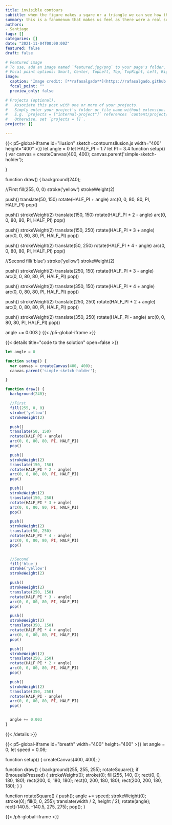 ```yaml
---
title: invisible contours
subtitle: when the figure makes a sqare or a triangle we can see how they are being developed
summary: this is a fanomenum that makes us feel as there were a real sqare or triangle but actually there is just a 
authors:
- Santiago
tags: []
categories: []
date: "2021-11-04T00:00:00Z"
featured: false
draft: false

# Featured image
# To use, add an image named `featured.jpg/png` to your page's folder.
# Focal point options: Smart, Center, TopLeft, Top, TopRight, Left, Right, BottomLeft, Bottom, BottomRight
image:
  caption: 'Image credit: [**rafasalgado**](https://rafasalgado.github.io/personal/projects/ilusionoptica/ilusion.html)'
  focal_point: ""
  preview_only: false

# Projects (optional).
#   Associate this post with one or more of your projects.
#   Simply enter your project's folder or file name without extension.
#   E.g. `projects = ["internal-project"]` references `content/project/deep-learning/index.md`.
#   Otherwise, set `projects = []`.
projects: []

---
```


{{< p5-global-iframe id="ilusion" sketch=contournsIlusion.js width="400" height="400" >}}
let angle = 0
let HALF_PI = 1.7
let PI = 3.4
function setup() {
var canvas = createCanvas(400, 400);
canvas.parent('simple-sketch-holder');

}

function draw() {
background(240);

//First
fill(255, 0, 0)
stroke('yellow')
strokeWeight(2)

push()
translate(50, 150)
rotate(HALF_PI + angle)
arc(0, 0, 80, 80, PI, HALF_PI)
pop()

push()
strokeWeight(2)
translate(150, 150)
rotate(HALF_PI * 2 - angle)
arc(0, 0, 80, 80, PI, HALF_PI)
pop()

push()
strokeWeight(2)
translate(150, 250)
rotate(HALF_PI * 3 + angle)
arc(0, 0, 80, 80, PI, HALF_PI)
pop()

push()
strokeWeight(2)
translate(50, 250)
rotate(HALF_PI * 4 - angle)
arc(0, 0, 80, 80, PI, HALF_PI)
pop()


//Second
fill('blue')
stroke('yellow')
strokeWeight(2)

push()
strokeWeight(2)
translate(250, 150)
rotate(HALF_PI * 3 - angle)
arc(0, 0, 80, 80, PI, HALF_PI)
pop()

push()
strokeWeight(2)
translate(350, 150)
rotate(HALF_PI * 4 + angle)
arc(0, 0, 80, 80, PI, HALF_PI)
pop()

push()
strokeWeight(2)
translate(250, 250)
rotate(HALF_PI * 2 + angle)
arc(0, 0, 80, 80, PI, HALF_PI)
pop()

push()
strokeWeight(2)
translate(350, 250)
rotate(HALF_PI - angle)
arc(0, 0, 80, 80, PI, HALF_PI)
pop()


angle += 0.003
}
{{< /p5-global-iframe >}}

{{< details title="code to the solution" open=false >}}
```js
let angle = 0

function setup() {
  var canvas = createCanvas(400, 400);
  canvas.parent('simple-sketch-holder');

}

function draw() {
  background(240);

  //First
  fill(255, 0, 0)
  stroke('yellow')
  strokeWeight(2)

  push()
  translate(50, 150)
  rotate(HALF_PI + angle)
  arc(0, 0, 80, 80, PI, HALF_PI)
  pop()

  push()
  strokeWeight(2)
  translate(150, 150)
  rotate(HALF_PI * 2 - angle)
  arc(0, 0, 80, 80, PI, HALF_PI)
  pop()

  push()
  strokeWeight(2)
  translate(150, 250)
  rotate(HALF_PI * 3 + angle)
  arc(0, 0, 80, 80, PI, HALF_PI)
  pop()

  push()
  strokeWeight(2)
  translate(50, 250)
  rotate(HALF_PI * 4 - angle)
  arc(0, 0, 80, 80, PI, HALF_PI)
  pop()


  //Second
  fill('blue')
  stroke('yellow')
  strokeWeight(2)

  push()
  strokeWeight(2)
  translate(250, 150)
  rotate(HALF_PI * 3 - angle)
  arc(0, 0, 80, 80, PI, HALF_PI)
  pop()

  push()
  strokeWeight(2)
  translate(350, 150)
  rotate(HALF_PI * 4 + angle)
  arc(0, 0, 80, 80, PI, HALF_PI)
  pop()

  push()
  strokeWeight(2)
  translate(250, 250)
  rotate(HALF_PI * 2 + angle)
  arc(0, 0, 80, 80, PI, HALF_PI)
  pop()

  push()
  strokeWeight(2)
  translate(350, 250)
  rotate(HALF_PI - angle)
  arc(0, 0, 80, 80, PI, HALF_PI)
  pop()


  angle += 0.003
}

```
{{< /details >}}



{{< p5-global-iframe id="breath" width="400" height="400" >}}
let angle = 0;
let speed = 0.06;

function setup() {
createCanvas(400, 400);
}

function draw() {
background(255, 255, 255);
rotateSquare();
if (!mouseIsPressed) {
strokeWeight(0);
stroke(0);
fill(255, 140, 0);
rect(0, 0, 180, 180);
rect(200, 0, 180, 180);
rect(0, 200, 180, 180);
rect(200, 200, 180, 180);
}
}

function rotateSquare() {
push();
angle += speed;
strokeWeight(0);
stroke(0);
fill(0, 0, 255);
translate(width / 2, height / 2);
rotate(angle);
rect(-140.5, -140.5, 275, 275);
pop();
}

{{< /p5-global-iframe >}}


